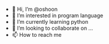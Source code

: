 - 👋 Hi, I’m @oshoon
- 👀 I’m interested in program language
- 🌱 I’m currently learning python
- 💞️ I’m looking to collaborate on ...
- 📫 How to reach me 
<!---
oshoon/oshoon is a ✨ special ✨ repository because its `README.md` (this file) appears on your GitHub profile.
You can click the Preview link to take a look at your changes.
--->
